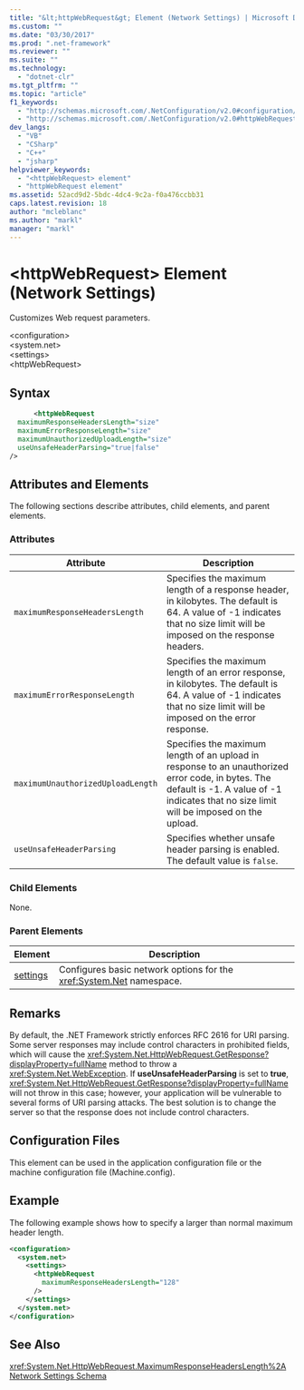 ```yaml
---
title: "&lt;httpWebRequest&gt; Element (Network Settings) | Microsoft Docs"
ms.custom: ""
ms.date: "03/30/2017"
ms.prod: ".net-framework"
ms.reviewer: ""
ms.suite: ""
ms.technology: 
  - "dotnet-clr"
ms.tgt_pltfrm: ""
ms.topic: "article"
f1_keywords: 
  - "http://schemas.microsoft.com/.NetConfiguration/v2.0#configuration/system.net/settings/httpWebRequest"
  - "http://schemas.microsoft.com/.NetConfiguration/v2.0#httpWebRequest"
dev_langs: 
  - "VB"
  - "CSharp"
  - "C++"
  - "jsharp"
helpviewer_keywords: 
  - "<httpWebRequest> element"
  - "httpWebRequest element"
ms.assetid: 52acd9d2-5bdc-4dc4-9c2a-f0a476ccbb31
caps.latest.revision: 18
author: "mcleblanc"
ms.author: "markl"
manager: "markl"
---
```

# &lt;httpWebRequest&gt; Element (Network Settings)
Customizes Web request parameters.  
  
 \<configuration>  
\<system.net>  
\<settings>  
\<httpWebRequest>  
  
## Syntax  
  
```xml  
      <httpWebRequest  
  maximumResponseHeadersLength="size"  
  maximumErrorResponseLength="size"  
  maximumUnauthorizedUploadLength="size"  
  useUnsafeHeaderParsing="true|false"  
/>  
```  
  
## Attributes and Elements  
 The following sections describe attributes, child elements, and parent elements.  
  
### Attributes  
  
|**Attribute**|**Description**|  
|-------------------|---------------------|  
|`maximumResponseHeadersLength`|Specifies the maximum length of a response header, in kilobytes. The default is 64. A value of -1 indicates that no size limit will be imposed on the response headers.|  
|`maximumErrorResponseLength`|Specifies the maximum length of an error response, in kilobytes. The default is 64. A value of -1 indicates that no size limit will be imposed on the error response.|  
|`maximumUnauthorizedUploadLength`|Specifies the maximum length of an upload in response to an unauthorized error code, in bytes. The default is -1. A value of -1 indicates that no size limit will be imposed on the upload.|  
|`useUnsafeHeaderParsing`|Specifies whether unsafe header parsing is enabled. The default value is `false`.|  
  
### Child Elements  
 None.  
  
### Parent Elements  
  
|**Element**|**Description**|  
|-----------------|---------------------|  
|[settings](../../../../../docs/framework/configure-apps/file-schema/network/settings-element-network-settings.md)|Configures basic network options for the <xref:System.Net> namespace.|  
  
## Remarks  
 By default, the .NET Framework strictly enforces RFC 2616 for URI parsing. Some server responses may include control characters in prohibited fields, which will cause the <xref:System.Net.HttpWebRequest.GetResponse?displayProperty=fullName> method to throw a <xref:System.Net.WebException>. If **useUnsafeHeaderParsing** is set to **true**, <xref:System.Net.HttpWebRequest.GetResponse?displayProperty=fullName> will not throw in this case; however, your application will be vulnerable to several forms of URI parsing attacks. The best solution is to change the server so that the response does not include control characters.  
  
## Configuration Files  
 This element can be used in the application configuration file or the machine configuration file (Machine.config).  
  
## Example  
 The following example shows how to specify a larger than normal maximum header length.  
  
```xml  
<configuration>  
  <system.net>  
    <settings>  
      <httpWebRequest  
        maximumResponseHeadersLength="128"  
      />  
    </settings>  
  </system.net>  
</configuration>  
```  
  
## See Also  
 <xref:System.Net.HttpWebRequest.MaximumResponseHeadersLength%2A>   
 [Network Settings Schema](../../../../../docs/framework/configure-apps/file-schema/network/index.md)
